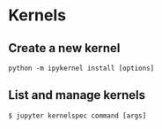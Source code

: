 # Kernels
## Create a new kernel

```
python -m ipykernel install [options]
```

## List and manage kernels

```
$ jupyter kernelspec command [args]
```
